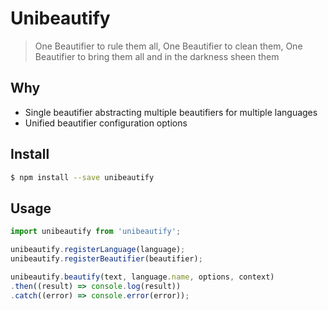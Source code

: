 # Unibeautify

> One Beautifier to rule them all, One Beautifier to clean them, One Beautifier to bring them all and in the darkness sheen them

## Why
- Single beautifier abstracting multiple beautifiers for multiple languages
- Unified beautifier configuration options

## Install

```bash
$ npm install --save unibeautify
```

## Usage

```javascript
import unibeautify from 'unibeautify';

unibeautify.registerLanguage(language);
unibeautify.registerBeautifier(beautifier);

unibeautify.beautify(text, language.name, options, context)
.then((result) => console.log(result))
.catch((error) => console.error(error));
```
